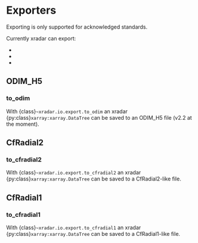 # Exporters

Exporting is only supported for acknowledged standards.

Currently xradar can export:

- [](#odim-h5)
- [](#cfradial2)
- [](#cfradial1)

## ODIM_H5

### to_odim

With {class}`~xradar.io.export.to_odim` an xradar {py:class}`xarray:xarray.DataTree`
can be saved to an ODIM_H5 file (v2.2 at the moment).

## CfRadial2

### to_cfradial2

With {class}`~xradar.io.export.to_cfradial2` an xradar {py:class}`xarray:xarray.DataTree`
can be saved to a CfRadial2-like file.

## CfRadial1

### to_cfradial1

With {class}`~xradar.io.export.to_cfradial1` an xradar {py:class}`xarray:xarray.DataTree`
can be saved to a CfRadial1-like file.
